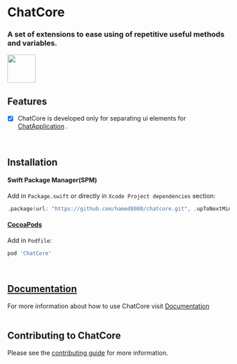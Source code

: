 # ChatCore
### A set of extensions to ease using of repetitive useful methods and variables.
<img src="https://github.com/hamed8080/chatcore/raw/main/images/icon.png"  width="64" height="64">
<br />

## Features

- [x] ChatCore is developed only for separating ui elements for [ChatApplication](https://github.com/hamed8080/chat-application) .
<br/>

## Installation

#### Swift Package Manager(SPM) 

Add in `Package.swift` or directly in `Xcode Project dependencies` section:

```swift
.package(url: "https://github.com/hamed8080/chatcore.git", .upToNextMinor(from: "1.0.0")),
```

#### [CocoaPods](https://cocoapods.org) 

Add in `Podfile`:

```ruby
pod 'ChatCore'
```
<br/>

## [Documentation](https://hamed8080.gitlab.io/additive/documentation/chatcore/)
For more information about how to use ChatCore visit [Documentation](https://hamed8080.gitlab.io/additive/documentation/chatcore/) 
<br/>
<br/>

## Contributing to ChatCore
Please see the [contributing guide](/CONTRIBUTING.md) for more information.

<!-- Copyright (c) 2021-2022 Apple Inc and the Swift Project authors. All Rights Reserved. -->

